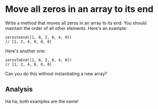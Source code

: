 # Move all zeros in an array to its end

Write a method that moves all zeros in an array to its end. You should
maintain the order of all other elements. Here's an example:

    zerostoend([1, 0, 2, 0, 4, 0])
    // [1, 2, 4, 0, 0, 0]

Here's another one:

    zerosToEnd([1, 0, 2, 0, 4, 0])
    // [1, 2, 4, 0, 0, 0]

Can you do this without instantiating a new array?

## Analysis

Ha ha, both examples are the same!
